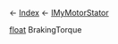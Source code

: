 ← [Index](Api-Index) ← [IMyMotorStator](Sandbox.ModAPI.Ingame.IMyMotorStator)

[float](System.Single) BrakingTorque